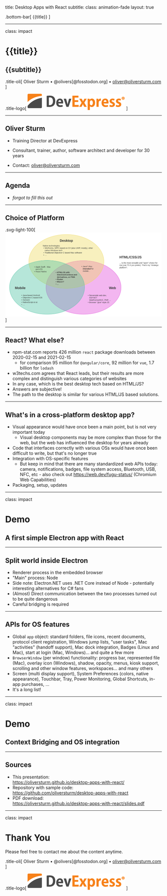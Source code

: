 title: Desktop Apps with React
subtitle:
class: animation-fade
layout: true

<!-- This slide will serve as the base layout for all your slides -->

.bottom-bar[
{{title}}
]

---

class: impact

# {{title}}

## {{subtitle}}

.title-oli[
Oliver Sturm &bull; @olivers[@fosstodon.org] &bull; oliver@oliversturm.com
]

.title-logo[
<img src="template/devexpress.png" id="devexpress" alt="DevExpress">
]

---

## Oliver Sturm

- Training Director at DevExpress
- Consultant, trainer, author, software architect and developer for 30 years

- Contact: oliver@oliversturm.com

---

## Agenda

- _forgot to fill this out_

---

## Choice of Platform

.svg-light-100[![](choice-of-platform.svg)]

---

## React? What else?

- npm-stat.com reports 426 million `react` package downloads between 2020-02-15 and 2021-02-15
  - for comparison 95 million for `@angular/core`, 92 million for `vue`, 1.7 billion for `lodash`
- w3techs.com agrees that React leads, but their results are more complex and distinguish various categories of websites
- In any case, which is the best desktop tech based on HTML/JS?
- Answers are subjective!
- The path to the desktop is similar for various HTML/JS based solutions.

---

## What's in a cross-platform desktop app?

- Visual appearance would have once been a main point, but is not very important today
  - Visual desktop components may be more complex than those for the web, but the web has influenced the desktop for years already
- Code that interfaces correctly with various OSs would have once been difficult to write, but that's no longer true
- Integration with OS-specific features
  - But keep in mind that there are many standardized web APIs today: camera, notifications, badges, file system access, Bluetooth, USB, NFC, etc - also check out https://web.dev/fugu-status/ (Chromium Web Capabilities)
- Packaging, setup, updates

---

class: impact

# Demo

## A first simple Electron app with React

---

## Split world inside Electron

- Renderer process in the embedded browser
- "Main" process: Node
- Side note: Electron.NET uses .NET Core instead of Node - potentially interesting alternatives for C# fans
- (Almost) Direct communication between the two processes turned out to be quite dangerous
- Careful bridging is required

---

## APIs for OS features

- Global `app` object: standard folders, file icons, recent documents, protocol client registration, Windows jump lists, "user tasks", Mac "activities" (handoff support), Mac dock integration, Badges (Linux and Mac), start at login (Mac, Windows)... and quite a few more
- `BrowserWindow` (per window) functionality: progress bar, represented file (Mac), overlay icon (Windows), shadow, opacity, menus, kiosk support, scrolling and other window features, workspaces... and many others
- Screen (multi display support), System Preferences (colors, native appearance), Touchbar, Tray, Power Monitoring, Global Shortcuts, in-app purchases, ...
- It's a long list!

---

class: impact

# Demo

## Context Bridging and OS integration

---

## Sources

- This presentation: <br>https://oliversturm.github.io/desktop-apps-with-react/
- Repository with sample code: <br>https://github.com/oliversturm/desktop-apps-with-react
- PDF download: <br>https://oliversturm.github.io/desktop-apps-with-react/slides.pdf

---

class: impact

# Thank You

Please feel free to contact me about the content anytime.

.title-oli[
Oliver Sturm &bull; @olivers[@fosstodon.org] &bull; oliver@oliversturm.com
]

.title-logo[
<img src="template/devexpress.png" id="devexpress" alt="DevExpress">
]
